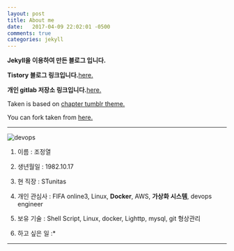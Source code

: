 ```yaml
---
layout: post
title: About me
date:   2017-04-09 22:02:01 -0500
comments: true
categories: jekyll
---
```


**Jekyll을 이용하여 만든 블로그 입니다.**

**Tistory 블로그 링크입니다.**[here.](http://realx1017.tistory.com)

**개인 gitlab 저장소 링크입니다.**[here.](http://175.207.12.188:7080/)

Taken is based on [chapter tumblr theme.](http://theme-chapter.tumblr.com/)

You can fork taken from [here.](https://github.com/vfalanis/taken)


---
![devops]({{http://realx1017.github.io}}/devops.png)

1. 이름 :  조정열

2. 생년월일 : 1982.10.17

3. 현 직장 : STunitas

4. 개인 관심사 : FIFA online3, Linux, **Docker**, AWS, **가상화 시스템**, devops engineer

5. 보유 기술 : Shell Script, Linux, docker, Lighttp, mysql, git 형상관리 

6. 하고 싶은 일 :*


---


